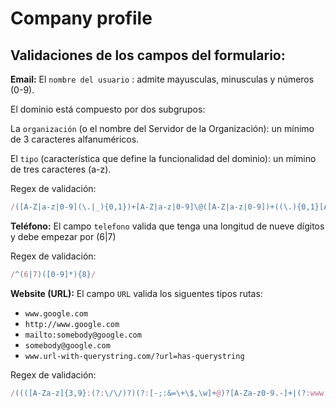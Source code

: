 # Company profile 

## Validaciones de los campos del formulario:
**Email:** 
El `nombre del usuario` : admite mayusculas, minusculas y números (0-9).

El dominio está compuesto por dos subgrupos:

La `organización` (o el nombre del Servidor de la Organización): un mínimo de 3 caracteres alfanuméricos.

El `tipo` (característica que define la funcionalidad del dominio): un mímino de tres caracteres (a-z).

Regex de validación:
``` js
/([A-Z|a-z|0-9](\.|_){0,1})+[A-Z|a-z|0-9]\@([A-Z|a-z|0-9])+((\.){0,1}[A-Z|a-z|0-9]){2}\.[a-z]{2,3}$/

```
**Teléfono:**
El campo `telefono` valida que tenga una longitud de nueve dígitos y debe empezar por (6|7)

Regex de validación:
``` js
/^(6|7)([0-9]*){8}/
```
**Website (URL):**
El campo `URL` valida los siguentes tipos rutas:
- `www.google.com`
- `http://www.google.com`
- `mailto:somebody@google.com`
- `somebody@google.com`
- `www.url-with-querystring.com/?url=has-querystring`

Regex de validación:
``` js
/((([A-Za-z]{3,9}:(?:\/\/)?)(?:[-;:&=\+\$,\w]+@)?[A-Za-z0-9.-]+|(?:www.|[-;:&=\+\$,\w]+@)[A-Za-z0-9.-]+)((?:\/[\+~%\/.\w-_]*)?\??(?:[-\+=&;%@.\w_]*)#?(?:[\w]*))?)/
```
